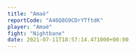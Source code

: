 ```yaml
---
title: "Amaè"
reportCode: "A46Q8G9CDrYTftdK"
player: "Amaè"
fight: "Nightbane"
date: 2021-07-11T18:57:14.471000+00:00
---
```

